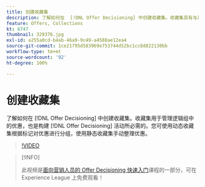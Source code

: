 ```yaml
---
title: 创建收藏集
description: 了解如何在  [!DNL Offer Decisioning] 中创建收藏集。收藏集具有与其关联的资格规则，可帮助您仅向相关客户显示这些收藏集。
feature: Offers, Collections
kt: 6747
thumbnail: 329376.jpg
exl-id: a255a0cd-b4ab-46a9-9c49-a4588ae12ea4
source-git-commit: 1ce21795d583969e753744d52bc1cc8d822130bb
workflow-type: tm+mt
source-wordcount: '92'
ht-degree: 100%

---
```


# 创建收藏集

了解如何在 [!DNL Offer Decisioning] 中创建收藏集。收藏集用于管理逻辑组中的优惠，也是构建 [!DNL Offer Decisioning] 活动所必需的。您可使用动态收藏集根据标记对优惠进行分组，使用静态收藏集手动整理优惠。

>[!VIDEO](https://video.tv.adobe.com/v/329376?quality=12&learn=on)

>[!INFO]
>
> 此视频是[面向营销人员的 Offer Decisioning 快速入门](https://experienceleague.adobe.com/?lang=zh-Hans?recommended=ExperiencePlatform-U-1-2020.1.offerdecisioning)课程的一部分，可在 Experience League 上免费观看！

